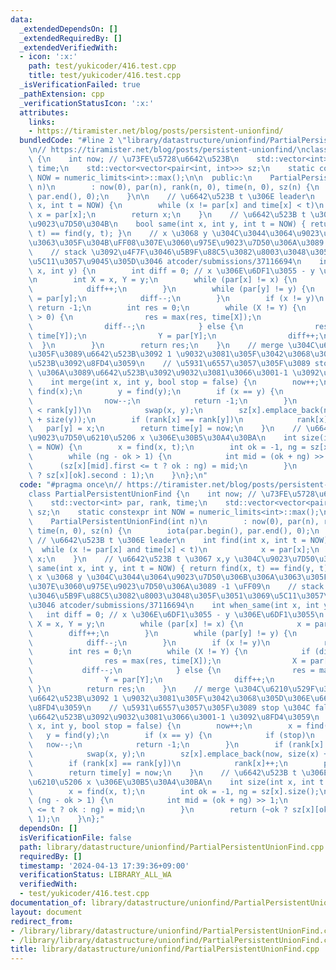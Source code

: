 ```yaml
---
data:
  _extendedDependsOn: []
  _extendedRequiredBy: []
  _extendedVerifiedWith:
  - icon: ':x:'
    path: test/yukicoder/416.test.cpp
    title: test/yukicoder/416.test.cpp
  _isVerificationFailed: true
  _pathExtension: cpp
  _verificationStatusIcon: ':x:'
  attributes:
    links:
    - https://tiramister.net/blog/posts/persistent-unionfind/
  bundledCode: "#line 2 \"library/datastructure/unionfind/PartialPersistentUnionFind.cpp\"\
    \n// https://tiramister.net/blog/posts/persistent-unionfind/\nclass PartialPersistentUnionFind\
    \ {\n    int now; // \u73FE\u5728\u6642\u523B\n    std::vector<int> par, rank,\
    \ time;\n    std::vector<vector<pair<int, int>>> sz;\n    static constexpr int\
    \ NOW = numeric_limits<int>::max();\n\n  public:\n    PartialPersistentUnionFind(int\
    \ n)\n        : now(0), par(n), rank(n, 0), time(n, 0), sz(n) {\n        iota(par.begin(),\
    \ par.end(), 0);\n    }\n\n    // \u6642\u523B t \u306E leader\n    int find(int\
    \ x, int t = NOW) {\n        while (x != par[x] and time[x] < t)\n           \
    \ x = par[x];\n        return x;\n    }\n    // \u6642\u523B t \u3067 x,y \u304C\
    \u9023\u7D50\u304B\n    bool same(int x, int y, int t = NOW) { return find(x,\
    \ t) == find(y, t); }\n    // x \u3068 y \u304C\u3044\u3064\u9023\u7D50\u306B\u306A\
    \u3063\u305F\u304B\uFF08\u307E\u3060\u975E\u9023\u7D50\u306A\u3089 -1 \uFF09\n\
    \    // stack \u3092\u4F7F\u3046\u5B9F\u88C5\u3082\u8003\u3048\u305F\u3051\u3069\
    \u5C11\u3057\u9045\u305D\u3046 atcoder/submissions/37116694\n    int when_same(int\
    \ x, int y) {\n        int diff = 0; // x \u306E\u6DF1\u3055 - y \u306E\u6DF1\u3055\
    \n        int X = x, Y = y;\n        while (par[x] != x) {\n            x = par[x];\n\
    \            diff++;\n        }\n        while (par[y] != y) {\n            y\
    \ = par[y];\n            diff--;\n        }\n        if (x != y)\n           \
    \ return -1;\n        int res = 0;\n        while (X != Y) {\n            if (diff\
    \ > 0) {\n                res = max(res, time[X]);\n                X = par[X];\n\
    \                diff--;\n            } else {\n                res = max(res,\
    \ time[Y]);\n                Y = par[Y];\n                diff++;\n          \
    \  }\n        }\n        return res;\n    }\n    // merge \u304C\u6210\u529F\u3057\
    \u305F\u3089\u6642\u523B\u3092 1 \u9032\u3081\u305F\u3042\u3068\u305D\u306E\u6642\
    \u523B\u3092\u8FD4\u3059\n    // \u5931\u6557\u3057\u305F\u3089 stop \u304C false\
    \ \u306A\u3089\u6642\u523B\u3092\u9032\u3081\u3066\u3001-1 \u3092\u8FD4\u3059\n\
    \    int merge(int x, int y, bool stop = false) {\n        now++;\n        x =\
    \ find(x);\n        y = find(y);\n        if (x == y) {\n            if (stop)\n\
    \                now--;\n            return -1;\n        }\n        if (rank[x]\
    \ < rank[y])\n            swap(x, y);\n        sz[x].emplace_back(now, size(x)\
    \ + size(y));\n        if (rank[x] == rank[y])\n            rank[x]++;\n     \
    \   par[y] = x;\n        return time[y] = now;\n    }\n    // \u6642\u523B t \u306E\
    \u9023\u7D50\u6210\u5206 x \u306E\u30B5\u30A4\u30BA\n    int size(int x, int t\
    \ = NOW) {\n        x = find(x, t);\n        int ok = -1, ng = sz[x].size();\n\
    \        while (ng - ok > 1) {\n            int mid = (ok + ng) >> 1;\n      \
    \      (sz[x][mid].first <= t ? ok : ng) = mid;\n        }\n        return (~ok\
    \ ? sz[x][ok].second : 1);\n    }\n};\n"
  code: "#pragma once\n// https://tiramister.net/blog/posts/persistent-unionfind/\n\
    class PartialPersistentUnionFind {\n    int now; // \u73FE\u5728\u6642\u523B\n\
    \    std::vector<int> par, rank, time;\n    std::vector<vector<pair<int, int>>>\
    \ sz;\n    static constexpr int NOW = numeric_limits<int>::max();\n\n  public:\n\
    \    PartialPersistentUnionFind(int n)\n        : now(0), par(n), rank(n, 0),\
    \ time(n, 0), sz(n) {\n        iota(par.begin(), par.end(), 0);\n    }\n\n   \
    \ // \u6642\u523B t \u306E leader\n    int find(int x, int t = NOW) {\n      \
    \  while (x != par[x] and time[x] < t)\n            x = par[x];\n        return\
    \ x;\n    }\n    // \u6642\u523B t \u3067 x,y \u304C\u9023\u7D50\u304B\n    bool\
    \ same(int x, int y, int t = NOW) { return find(x, t) == find(y, t); }\n    //\
    \ x \u3068 y \u304C\u3044\u3064\u9023\u7D50\u306B\u306A\u3063\u305F\u304B\uFF08\
    \u307E\u3060\u975E\u9023\u7D50\u306A\u3089 -1 \uFF09\n    // stack \u3092\u4F7F\
    \u3046\u5B9F\u88C5\u3082\u8003\u3048\u305F\u3051\u3069\u5C11\u3057\u9045\u305D\
    \u3046 atcoder/submissions/37116694\n    int when_same(int x, int y) {\n     \
    \   int diff = 0; // x \u306E\u6DF1\u3055 - y \u306E\u6DF1\u3055\n        int\
    \ X = x, Y = y;\n        while (par[x] != x) {\n            x = par[x];\n    \
    \        diff++;\n        }\n        while (par[y] != y) {\n            y = par[y];\n\
    \            diff--;\n        }\n        if (x != y)\n            return -1;\n\
    \        int res = 0;\n        while (X != Y) {\n            if (diff > 0) {\n\
    \                res = max(res, time[X]);\n                X = par[X];\n     \
    \           diff--;\n            } else {\n                res = max(res, time[Y]);\n\
    \                Y = par[Y];\n                diff++;\n            }\n       \
    \ }\n        return res;\n    }\n    // merge \u304C\u6210\u529F\u3057\u305F\u3089\
    \u6642\u523B\u3092 1 \u9032\u3081\u305F\u3042\u3068\u305D\u306E\u6642\u523B\u3092\
    \u8FD4\u3059\n    // \u5931\u6557\u3057\u305F\u3089 stop \u304C false \u306A\u3089\
    \u6642\u523B\u3092\u9032\u3081\u3066\u3001-1 \u3092\u8FD4\u3059\n    int merge(int\
    \ x, int y, bool stop = false) {\n        now++;\n        x = find(x);\n     \
    \   y = find(y);\n        if (x == y) {\n            if (stop)\n             \
    \   now--;\n            return -1;\n        }\n        if (rank[x] < rank[y])\n\
    \            swap(x, y);\n        sz[x].emplace_back(now, size(x) + size(y));\n\
    \        if (rank[x] == rank[y])\n            rank[x]++;\n        par[y] = x;\n\
    \        return time[y] = now;\n    }\n    // \u6642\u523B t \u306E\u9023\u7D50\
    \u6210\u5206 x \u306E\u30B5\u30A4\u30BA\n    int size(int x, int t = NOW) {\n\
    \        x = find(x, t);\n        int ok = -1, ng = sz[x].size();\n        while\
    \ (ng - ok > 1) {\n            int mid = (ok + ng) >> 1;\n            (sz[x][mid].first\
    \ <= t ? ok : ng) = mid;\n        }\n        return (~ok ? sz[x][ok].second :\
    \ 1);\n    }\n};"
  dependsOn: []
  isVerificationFile: false
  path: library/datastructure/unionfind/PartialPersistentUnionFind.cpp
  requiredBy: []
  timestamp: '2024-04-13 17:39:36+09:00'
  verificationStatus: LIBRARY_ALL_WA
  verifiedWith:
  - test/yukicoder/416.test.cpp
documentation_of: library/datastructure/unionfind/PartialPersistentUnionFind.cpp
layout: document
redirect_from:
- /library/library/datastructure/unionfind/PartialPersistentUnionFind.cpp
- /library/library/datastructure/unionfind/PartialPersistentUnionFind.cpp.html
title: library/datastructure/unionfind/PartialPersistentUnionFind.cpp
---
```

